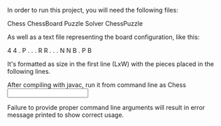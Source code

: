 In order to run this project, you will need the following files:

Chess
ChessBoard
Puzzle
Solver
ChessPuzzle

As well as a text file representing the board configuration, like this:

4 4
. P . .
. R R .
. . N N
B . P B

It's formatted as size in the first line (LxW) with the pieces placed in the following lines.

After compiling with javac, run it from command line as 
  Chess <input file>

Failure to provide proper command line arguments will result in error message printed to show correct usage.
